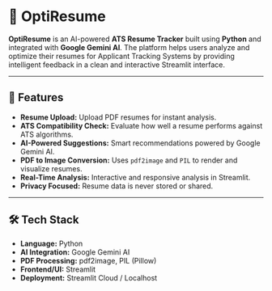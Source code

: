 # 🧠 OptiResume  
**OptiResume** is an AI-powered **ATS Resume Tracker** built using **Python** and integrated with **Google Gemini AI**. The platform helps users analyze and optimize their resumes for Applicant Tracking Systems by providing intelligent feedback in a clean and interactive Streamlit interface.

---

## 🌟 Features  
- **Resume Upload:** Upload PDF resumes for instant analysis.  
- **ATS Compatibility Check:** Evaluate how well a resume performs against ATS algorithms.  
- **AI-Powered Suggestions:** Smart recommendations powered by Google Gemini AI.  
- **PDF to Image Conversion:** Uses `pdf2image` and `PIL` to render and visualize resumes.  
- **Real-Time Analysis:** Interactive and responsive analysis in Streamlit.  
- **Privacy Focused:** Resume data is never stored or shared.

---

## 🛠️ Tech Stack  
- **Language:** Python  
- **AI Integration:** Google Gemini AI  
- **PDF Processing:** pdf2image, PIL (Pillow)  
- **Frontend/UI:** Streamlit  
- **Deployment:** Streamlit Cloud / Localhost  


